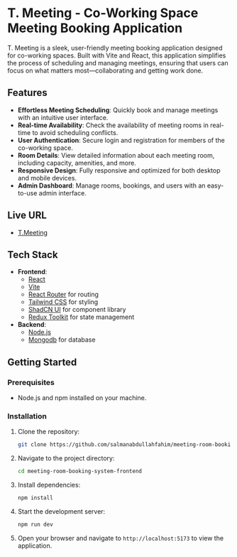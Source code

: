 # T. Meeting - Co-Working Space Meeting Booking Application

T. Meeting is a sleek, user-friendly meeting booking application designed for co-working spaces. Built with Vite and React, this application simplifies the process of scheduling and managing meetings, ensuring that users can focus on what matters most—collaborating and getting work done.

## Features

- **Effortless Meeting Scheduling**: Quickly book and manage meetings with an intuitive user interface.
- **Real-time Availability**: Check the availability of meeting rooms in real-time to avoid scheduling conflicts.
- **User Authentication**: Secure login and registration for members of the co-working space.
- **Room Details**: View detailed information about each meeting room, including capacity, amenities, and more.
- **Responsive Design**: Fully responsive and optimized for both desktop and mobile devices.
- **Admin Dashboard**: Manage rooms, bookings, and users with an easy-to-use admin interface.

## Live URL

- [T.Meeting](https://tmeetingroom.vercel.app/)

## Tech Stack

- **Frontend**:
  - [React](https://reactjs.org/)
  - [Vite](https://vitejs.dev/)
  - [React Router](https://reactrouter.com/) for routing
  - [Tailwind CSS](https://tailwindcss.com/) for styling
  - [ShadCN UI](https://ui.shadcn.com) for component library
  - [Redux Toolkit](https://redux-toolkit.js.org/) for state management
- **Backend**:
  - [Node.js](https://nodejs.org)
  - [Mongodb](https://mongodb.com) for database

## Getting Started

### Prerequisites

- Node.js and npm installed on your machine.

### Installation

1. Clone the repository:

   ```bash
   git clone https://github.com/salmanabdullahfahim/meeting-room-booking-system-frontend.git
   ```

2. Navigate to the project directory:

   ```bash
   cd meeting-room-booking-system-frontend
   ```

3. Install dependencies:

   ```bash
   npm install
   ```

4. Start the development server:

   ```bash
   npm run dev
   ```

5. Open your browser and navigate to `http://localhost:5173` to view the application.
